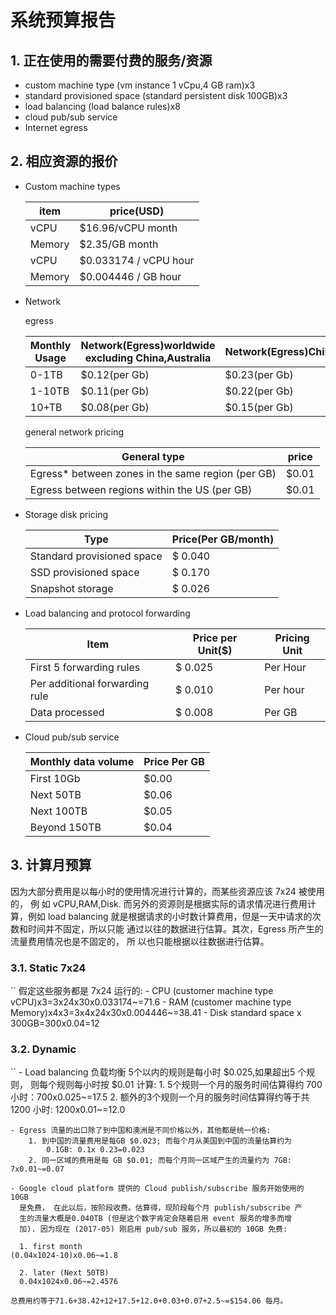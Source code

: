
# 系统预算报告



## 1. 正在使用的需要付费的服务/资源

-   custom machine type (vm instance 1 vCpu,4 GB ram)x3
-   standard provisioned space (standard persistent disk 100GB)x3
-   load balancing (load balance rules)x8
-   cloud pub/sub service
-   Internet egress



## 2. 相应资源的报价

-   Custom machine types
    
    | item   | price(USD)            |
	|----|----|
    | vCPU   | $16.96/vCPU month     |
    | Memory | $2.35/GB month        |
    | vCPU   | $0.033174 / vCPU hour |
    | Memory | $0.004446 / GB hour   |
-   Network

	egress

	| Monthly Usage | Network(Egress)worldwide excluding China,Australia | Network(Egress)China | Network(Egress)Australia |
	|----|----|----|----|
	| 0-1TB         | $0.12(per Gb)                                      | $0.23(per Gb)        | $0.19                    |
	| 1-10TB        | $0.11(per Gb)                                      | $0.22(per Gb)        | $0.18                    |
	| 10+TB         | $0.08(per Gb)                                      | $0.15(per Gb)        | $0.15                    |

	general network pricing

	| General type                                       | price |
	|----|----|
	| Egress\* between zones in the same region (per GB) | $0.01 |
	| Egress between regions within the US (per GB)      | $0.01 |

-   Storage disk pricing
    
    | Type                       | Price(Per GB/month) |
	|----|----|
    | Standard provisioned space | $ 0.040             |
    | SSD provisioned space      | $ 0.170             |
    | Snapshot storage           | $ 0.026             |

-   Load balancing and protocol forwarding

	| Item                           | Price per Unit($) | Pricing Unit |
	|----|----|----|
	| First 5 forwarding rules       | $ 0.025           | Per Hour     |
	| Per additional forwarding rule | $ 0.010           | Per hour     |
	| Data processed                 | $ 0.008           | Per GB       |

-   Cloud pub/sub service
    
    | Monthly data volume | Price Per GB |
	|----|----|
    | First 10Gb          | $0.00        |
    | Next 50TB           | $0.06        |
    | Next 100TB          | $0.05        |
    | Beyond 150TB        | $0.04        |



## 3. 计算月预算

因为大部分费用是以每小时的使用情况进行计算的，而某些资源应该 7x24 被使用的， 例
如 vCPU,RAM,Disk. 而另外的资源则是根据实际的请求情况进行费用计算，例如 load
balancing 就是根据请求的小时数计算费用，但是一天中请求的次数和时间并不固定，所以只能
通过以往的数据进行估算。其次，Egress 所产生的流量费用情况也是不固定的， 所
以也只能根据以往数据进行估算。

### 3.1. Static 7x24

``
    假定这些服务都是 7x24 运行的:
    - CPU (customer machine type vCPU)x3=3x24x30x0.033174~=71.6
    - RAM (customer machine type Memory)x4x3=3x4x24x30x0.004446~=38.41
    - Disk standard space x 300GB=300x0.04=12

### 3.2. Dynamic

``
    - Load balancing 负载均衡 5个以内的规则是每小时 $0.025,如果超出5 个规则，
      则每个规则每小时按 $0.01 计算:
		1. 5个规则一个月的服务时间估算得约 700 小时：700x0.025~=17.5
		2. 额外的3个规则一个月的服务时间估算得约等于共 1200 小时: 1200x0.01~=12.0
    
    - Egress 流量的出口除了到中国和澳洲是不同价格以外，其他都是统一价格:
		1. 到中国的流量费用是每GB $0.023; 而每个月从美国到中国的流量估算约为
			0.1GB: 0.1x 0.23=0.023
		2. 同一区域的费用是每 GB $0.01; 而每个月同一区域产生的流量约为 7GB: 7x0.01~=0.07
    
    - Google cloud platform 提供的 Cloud publish/subscribe 服务开始使用的 10GB
      是免费， 在此以后，按阶段收费。估算得，现阶段每个月 publish/subscribe 产
      生的流量大概是0.040TB (但是这个数字肯定会随着启用 event 服务的增多而增
      加). 因为现在 (2017-05) 刚启用 pub/sub 服务，所以最初的 10GB 免费:
      
      1. first month 
	(0.04x1024-10)x0.06~=1.8
      
      2. later (Next 50TB)
      0.04x1024x0.06~=2.4576
    
    总费用约等于71.6+38.42+12+17.5+12.0+0.03+0.07+2.5~=$154.06 每月。
